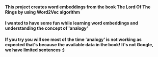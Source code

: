 #### This project creates word embeddings from the book The Lord Of The Rings by using Word2Vec algorithm
#### I wanted to have some fun while learning word embeddings and understanding the concept of 'analogy'
#### If you try you will see most of the time 'analogy' is not working as expected that's because the available data in the book! It's not Google, we have limited sentences :)

